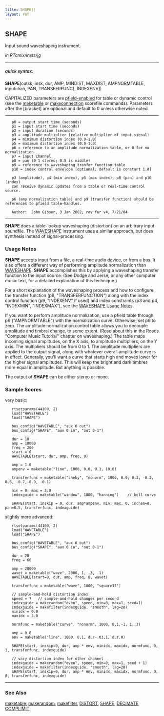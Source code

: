 ```yaml
---
title: SHAPE()
layout: ref
---
```


## SHAPE

Input sound waveshaping instrument.

*in RTcmix/insts/jg*  
  

-----

##### quick syntax:

**SHAPE**(outsk, insk, dur, AMP, MINDIST, MAXDIST, AMPNORMTABLE,
inputchan, PAN, TRANSFERFUNC\[, INDEXENV\])

CAPITALIZED parameters are [pfield-enabled](pfield-enabled.html) for
table or dynamic control (see the
[maketable](../scorefile/maketable.html) or
[makeconnection](../scorefile/makeconnection.html) scorefile
commands). Parameters after the \[bracket\] are optional and default to
0 unless otherwise noted.

-----

  

``` 
   p0 = output start time (seconds)
   p1 = input start time (seconds)
   p2 = input duration (seconds)
   p3 = amplitude multiplier (relative multiplier of input signal)
   p4 = minimum distortion index (0.0-1.0)
   p5 = maximum distortion index (0.0-1.0)
   p6 = reference to an amplitude normalization table, or 0 for no normalization
   p7 = input channel
   p8 = pan (0-1 stereo; 0.5 is middle)
   p9 = reference to waveshaping tranfer function table
   p10 = index control envelope [optional; default is constant 1.0]

   p3 (amplitude), p4 (min index), p5 (max index), p8 (pan) and p10 (index)
   can receive dynamic updates from a table or real-time control source.

   p6 (amp normalization table) and p9 (transfer function) should be references to pfield table-handles.

   Author:  John Gibson, 3 Jan 2002; rev for v4, 7/21/04
```

  

-----

  
**SHAPE** does a table-lookup waveshaping (distortion) on an arbitrary
input soundfile. The [WAVESHAPE](WAVESHAPE.html) instrument uses a
similar approach, but does synthesis instead of signal-processing.

### Usage Notes

**SHAPE** accepts input from a file, a real-time audio device, or from a
bus. It also offers a different way of performing amplitude
normalization than [WAVESHAPE](WAVESHAPE.html). **SHAPE** accomplishes
this by applying a waveshaping transfer function to the input source.
(See Dodge and Jerse, or any other computer music text, for a detailed
explanation of this technique.)

For a short explanation of the waveshaping process and how to configure
the transfer function (p8, "TRANSFERFUNCTION") along with the index
control function (p9, "INDEXENV" if used) and index constraints (p3 and
p4, "INDEXMIN", "INDEXMAX"), see the [WAVESHAPE Usage
Notes](WAVESHAPE.html#usage_notes).

If you want to perform amplitude normalization, use a pfield table
through p6 ("AMPNORMTABLE") with the normalization curve. Otherwise, set
p6 to zero. The amplitude normalization control table allows you to
decouple amplitude and timbral change, to some extent. (Read about this
in the Roads "Computer Music Tutorial'' chapter on waveshaping.) The
table maps incoming signal amplitudes, on the X axis, to amplitude
multipliers, on the Y axis. The multipliers should be from 0 to 1. The
amplitude multipliers are applied to the output signal, along with
whatever overall amplitude curve is in effect. Generally, you'll want a
curve that starts high and moves lower for the higher signal amplitudes.
This will keep the bright and dark timbres more equal in amplitude. But
anything is possible.

The output of **SHAPE** can be either stereo or mono.

### Sample Scores

very basic:

``` 
   rtsetparams(44100, 2)
   load("WAVETABLE")
   load("SHAPE")

   bus_config("WAVETABLE", "aux 0 out")
   bus_config("SHAPE", "aux 0 in", "out 0-1")

   dur = 10
   amp = 10000
   freq = 200
   start = 0
   WAVETABLE(start, dur, amp, freq, 0)

   amp = 1.0
   ampenv = maketable("line", 1000, 0,0, 9,1, 10,0)

   transferfunc = maketable("cheby", "nonorm", 1000, 0.9, 0.3, -0.2, 0.6, -0.7, 0.9, -0.1)

   min = 0; max = 3.0
   indexguide = maketable("window", 1000, "hanning")    // bell curve

   SHAPE(start, inskip = 0, dur, amp*ampenv, min, max, 0, inchan=0, pan=0.5, transferfunc, indexguide)
```

  
  
slightly more advanced:

``` 
   rtsetparams(44100, 2)
   load("WAVETABLE")
   load("SHAPE")

   bus_config("WAVETABLE", "aux 0 out")
   bus_config("SHAPE", "aux 0 in", "out 0-1")

   dur = 20
   freq = 60

   amp = 20000
   wavet = maketable("wave", 2000, 1, .3, .1)
   WAVETABLE(start=0, dur, amp, freq, 0, wavet)

   transferfunc = maketable("wave", 1000, "square13")

   // sample-and-hold distortion index
   speed = 7   // sample-and-hold changes per second
   indexguide = makerandom("even", speed, min=0, max=1, seed=1)
   indexguide = makefilter(indexguide, "smooth", lag=20)
   minidx = 0.0
   maxidx = 3.0

   normfunc = maketable("curve", "nonorm", 1000, 0,1,-1, 1,.3)

   amp = 0.8
   env = maketable("line", 1000, 0,1, dur-.03,1, dur,0)

   SHAPE(start, inskip=0, dur, amp * env, minidx, maxidx, normfunc, 0, 1, transferfunc, indexguide)

   // vary distortion index for other channel
   indexguide = makerandom("even", speed, min=0, max=1, seed + 1)
   indexguide = makefilter(indexguide, "smooth", lag=20)
   SHAPE(start, inskip=0, dur, amp * env, minidx, maxidx, normfunc, 0, 0, transferfunc, indexguide)
```

  

-----

### See Also

[maketable](../scorefile/maketable.html),
[makerandom](../scorefile/makerandom.html),
[makefilter](../scorefile/makefilter.html), [DISTORT](DISTORT.html),
[SHAPE](SHAPE.html), [DECIMATE](DECIMATE.html),
[COMPLIMIT](COMPLIMIT.html)
